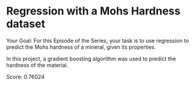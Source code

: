 # Regression with a Mohs Hardness dataset

Your Goal: For this Episode of the Series, your task is to use regression to predict the Mohs hardness of a mineral, given its properties.

In this project, a gradient boosting algorithm was used to predict the hardness of the material.

Score: 0.76024
